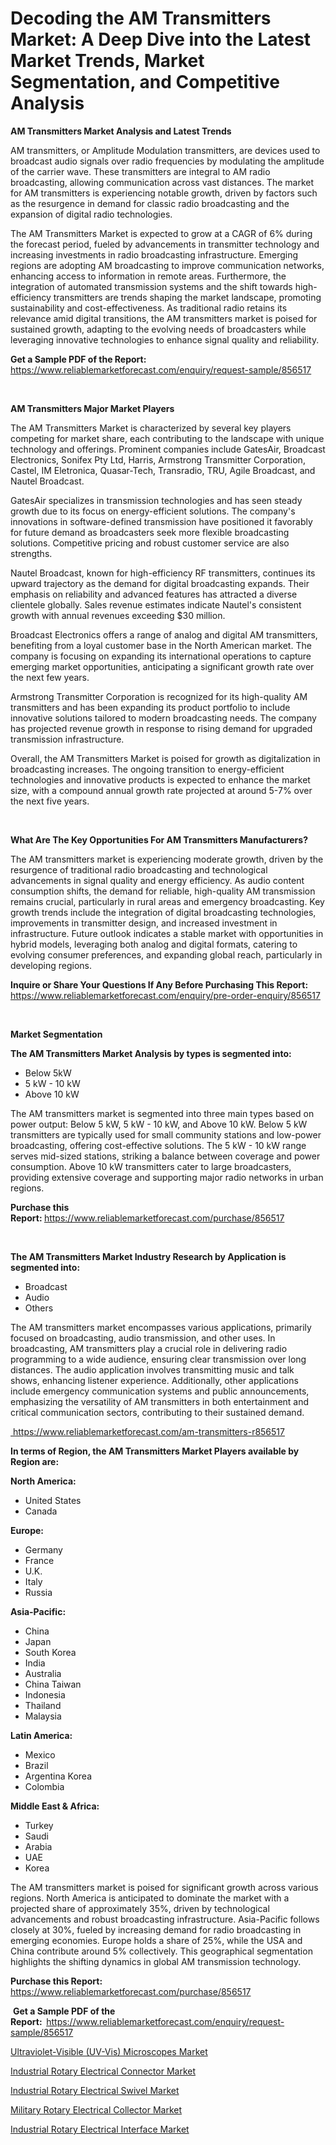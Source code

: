 <p><h1>Decoding the AM Transmitters Market: A Deep Dive into the Latest Market Trends, Market Segmentation, and Competitive Analysis</h1></p><p><strong>AM Transmitters Market Analysis and Latest Trends</strong></p>
<p><p>AM transmitters, or Amplitude Modulation transmitters, are devices used to broadcast audio signals over radio frequencies by modulating the amplitude of the carrier wave. These transmitters are integral to AM radio broadcasting, allowing communication across vast distances. The market for AM transmitters is experiencing notable growth, driven by factors such as the resurgence in demand for classic radio broadcasting and the expansion of digital radio technologies. </p><p>The AM Transmitters Market is expected to grow at a CAGR of 6% during the forecast period, fueled by advancements in transmitter technology and increasing investments in radio broadcasting infrastructure. Emerging regions are adopting AM broadcasting to improve communication networks, enhancing access to information in remote areas. Furthermore, the integration of automated transmission systems and the shift towards high-efficiency transmitters are trends shaping the market landscape, promoting sustainability and cost-effectiveness. As traditional radio retains its relevance amid digital transitions, the AM transmitters market is poised for sustained growth, adapting to the evolving needs of broadcasters while leveraging innovative technologies to enhance signal quality and reliability.</p></p>
<p><strong>Get a Sample PDF of the Report:&nbsp;</strong> <a href="https://www.reliablemarketforecast.com/enquiry/request-sample/856517?utm_campaign=1108&utm_medium=2&utm_source=Github&utm_content=ia&utm_term=28022025&utm_id=am-transmitters">https://www.reliablemarketforecast.com/enquiry/request-sample/856517</a></p>
<p>&nbsp;</p>
<p><strong>AM Transmitters Major Market Players</strong></p>
<p><p>The AM Transmitters Market is characterized by several key players competing for market share, each contributing to the landscape with unique technology and offerings. Prominent companies include GatesAir, Broadcast Electronics, Sonifex Pty Ltd, Harris, Armstrong Transmitter Corporation, Castel, IM Eletronica, Quasar-Tech, Transradio, TRU, Agile Broadcast, and Nautel Broadcast.</p><p>GatesAir specializes in transmission technologies and has seen steady growth due to its focus on energy-efficient solutions. The company's innovations in software-defined transmission have positioned it favorably for future demand as broadcasters seek more flexible broadcasting solutions. Competitive pricing and robust customer service are also strengths.</p><p>Nautel Broadcast, known for high-efficiency RF transmitters, continues its upward trajectory as the demand for digital broadcasting expands. Their emphasis on reliability and advanced features has attracted a diverse clientele globally. Sales revenue estimates indicate Nautel's consistent growth with annual revenues exceeding $30 million.</p><p>Broadcast Electronics offers a range of analog and digital AM transmitters, benefiting from a loyal customer base in the North American market. The company is focusing on expanding its international operations to capture emerging market opportunities, anticipating a significant growth rate over the next few years.</p><p>Armstrong Transmitter Corporation is recognized for its high-quality AM transmitters and has been expanding its product portfolio to include innovative solutions tailored to modern broadcasting needs. The company has projected revenue growth in response to rising demand for upgraded transmission infrastructure.</p><p>Overall, the AM Transmitters Market is poised for growth as digitalization in broadcasting increases. The ongoing transition to energy-efficient technologies and innovative products is expected to enhance the market size, with a compound annual growth rate projected at around 5-7% over the next five years.</p></p>
<p>&nbsp;</p>
<p><strong>What Are The Key Opportunities For AM Transmitters Manufacturers?</strong></p>
<p><p>The AM transmitters market is experiencing moderate growth, driven by the resurgence of traditional radio broadcasting and technological advancements in signal quality and energy efficiency. As audio content consumption shifts, the demand for reliable, high-quality AM transmission remains crucial, particularly in rural areas and emergency broadcasting. Key growth trends include the integration of digital broadcasting technologies, improvements in transmitter design, and increased investment in infrastructure. Future outlook indicates a stable market with opportunities in hybrid models, leveraging both analog and digital formats, catering to evolving consumer preferences, and expanding global reach, particularly in developing regions.</p></p>
<p><strong>Inquire or Share Your Questions If Any Before Purchasing This Report:</strong> <a href="https://www.reliablemarketforecast.com/enquiry/pre-order-enquiry/856517?utm_campaign=1108&utm_medium=2&utm_source=Github&utm_content=ia&utm_term=28022025&utm_id=am-transmitters">https://www.reliablemarketforecast.com/enquiry/pre-order-enquiry/856517</a></p>
<p>&nbsp;</p>
<p><strong>Market Segmentation</strong></p>
<p><strong>The AM Transmitters Market Analysis by types is segmented into:</strong></p>
<p><ul><li>Below 5kW</li><li>5 kW - 10 kW</li><li>Above 10 kW</li></ul></p>
<p><p>The AM transmitters market is segmented into three main types based on power output: Below 5 kW, 5 kW - 10 kW, and Above 10 kW. Below 5 kW transmitters are typically used for small community stations and low-power broadcasting, offering cost-effective solutions. The 5 kW - 10 kW range serves mid-sized stations, striking a balance between coverage and power consumption. Above 10 kW transmitters cater to large broadcasters, providing extensive coverage and supporting major radio networks in urban regions.</p></p>
<p><strong>Purchase this Report:&nbsp;</strong><a href="https://www.reliablemarketforecast.com/purchase/856517?utm_campaign=1108&utm_medium=2&utm_source=Github&utm_content=ia&utm_term=28022025&utm_id=am-transmitters">https://www.reliablemarketforecast.com/purchase/856517</a></p>
<p>&nbsp;</p>
<p><strong>The AM Transmitters Market Industry Research by Application is segmented into:</strong></p>
<p><ul><li>Broadcast</li><li>Audio</li><li>Others</li></ul></p>
<p><p>The AM transmitters market encompasses various applications, primarily focused on broadcasting, audio transmission, and other uses. In broadcasting, AM transmitters play a crucial role in delivering radio programming to a wide audience, ensuring clear transmission over long distances. The audio application involves transmitting music and talk shows, enhancing listener experience. Additionally, other applications include emergency communication systems and public announcements, emphasizing the versatility of AM transmitters in both entertainment and critical communication sectors, contributing to their sustained demand.</p></p>
<p><a href="https://www.reliablemarketforecast.com/am-transmitters-r856517?utm_campaign=1108&utm_medium=2&utm_source=Github&utm_content=ia&utm_term=28022025&utm_id=am-transmitters">&nbsp;https://www.reliablemarketforecast.com/am-transmitters-r856517</a></p>
<p><strong>In terms of Region, the AM Transmitters Market Players available by Region are:</strong></p>
<p>
    <p> <strong> North America: </strong>
        <ul>
            <li>United States</li>
            <li>Canada</li>
        </ul>
        </p> 
    <p> <strong> Europe: </strong>
        <ul>
            <li>Germany</li>
            <li>France</li>
            <li>U.K.</li>
            <li>Italy</li>
            <li>Russia</li>
        </ul>
        </p> 
    <p> <strong> Asia-Pacific: </strong>
        <ul>
            <li>China</li>
            <li>Japan</li>
            <li>South Korea</li>
            <li>India</li>
            <li>Australia</li>
            <li>China Taiwan</li>
            <li>Indonesia</li>
            <li>Thailand</li>
            <li>Malaysia</li>
        </ul>
        </p> 
    <p> <strong> Latin America: </strong>
        <ul>
            <li>Mexico</li>
            <li>Brazil</li>
            <li>Argentina Korea</li>
            <li>Colombia</li>
        </ul>
        </p> 
    <p> <strong> Middle East & Africa: </strong>
        <ul>
            <li>Turkey</li>
            <li>Saudi</li>
            <li>Arabia</li>
            <li>UAE</li>
            <li>Korea</li>
        </ul>
    </p>
    </p>
<p><p>The AM transmitters market is poised for significant growth across various regions. North America is anticipated to dominate the market with a projected share of approximately 35%, driven by technological advancements and robust broadcasting infrastructure. Asia-Pacific follows closely at 30%, fueled by increasing demand for radio broadcasting in emerging economies. Europe holds a share of 25%, while the USA and China contribute around 5% collectively. This geographical segmentation highlights the shifting dynamics in global AM transmission technology.</p></p>
<p><strong>Purchase this Report: </strong><a href="https://www.reliablemarketforecast.com/purchase/856517?utm_campaign=1108&utm_medium=2&utm_source=Github&utm_content=ia&utm_term=28022025&utm_id=am-transmitters">https://www.reliablemarketforecast.com/purchase/856517</a></p>
<p>&nbsp;<strong>Get a Sample PDF of the Report:&nbsp;&nbsp;</strong><a href="https://www.reliablemarketforecast.com/enquiry/request-sample/856517?utm_campaign=1108&utm_medium=2&utm_source=Github&utm_content=ia&utm_term=28022025&utm_id=am-transmitters">https://www.reliablemarketforecast.com/enquiry/request-sample/856517</a></p>
<p><strong></strong></p>
<p><p><a href="https://github.com/jolinolooman/Market-Research-Report-List-1/blob/main/ultraviolet-visible-uv-vis-microscopes-market.md?utm_campaign=1108&utm_medium=2&utm_source=Github&utm_content=ia&utm_term=28022025&utm_id=am-transmitters">Ultraviolet-Visible (UV-Vis) Microscopes Market</a></p><p><a href="https://github.com/iceknahomi/Market-Research-Report-List-1/blob/main/industrial-rotary-electrical-connector-market.md?utm_campaign=1108&utm_medium=2&utm_source=Github&utm_content=ia&utm_term=28022025&utm_id=am-transmitters">Industrial Rotary Electrical Connector Market</a></p><p><a href="https://github.com/awalinfucci/Market-Research-Report-List-1/blob/main/industrial-rotary-electrical-swivel-market.md?utm_campaign=1108&utm_medium=2&utm_source=Github&utm_content=ia&utm_term=28022025&utm_id=am-transmitters">Industrial Rotary Electrical Swivel Market</a></p><p><a href="https://github.com/alanepetevi/Market-Research-Report-List-1/blob/main/military-rotary-electrical-collector-market.md?utm_campaign=1108&utm_medium=2&utm_source=Github&utm_content=ia&utm_term=28022025&utm_id=am-transmitters">Military Rotary Electrical Collector Market</a></p><p><a href="https://github.com/tjoensfibich/Market-Research-Report-List-1/blob/main/industrial-rotary-electrical-interface-market.md?utm_campaign=1108&utm_medium=2&utm_source=Github&utm_content=ia&utm_term=28022025&utm_id=am-transmitters">Industrial Rotary Electrical Interface Market</a></p></p>